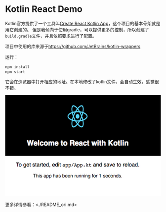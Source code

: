 Kotlin React Demo
=================

Kotlin官方提供了一个工具叫[Create React Kotlin App](https://github.com/JetBrains/create-react-kotlin-app)，这个项目的基本骨架就是用它创建的。
但是我倾向于使用gradle，可以提供更多的控制，所以创建了`build.gradle`文件，并且依照要求进行了配置。

项目中使用的库来源于<https://github.com/JetBrains/kotlin-wrappers>

运行：

```
npm install
npm start
```

它会在浏览器中打开相应的地址。在本地修改了kotlin文件，会自动生效，感觉很不错。

![demo](./images/demo.jpg)

更多详情参看：<./README_ori.md>